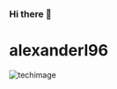 ### Hi there 👋

# alexanderl96
![techimage](https://images.law.com/contrib/content/uploads/sites/397/2019/02/Artificial-Intelligence-Article-201902191919.jpg)

<!--
**alexanderl96-hub/alexanderl96-hub** is a ✨ _special_ ✨ repository because its `README.md` (this file) appears on your GitHub profile.

Here are some ideas to get you started:

- 🔭 I’m currently working on ...
- 🌱 I’m currently learning ...
- 👯 I’m looking to collaborate on ...
- 🤔 I’m looking for help with ...
- 💬 Ask me about ...
- 📫 How to reach me: ...
- 😄 Pronouns: ...
- ⚡ Fun fact: ...
-->
